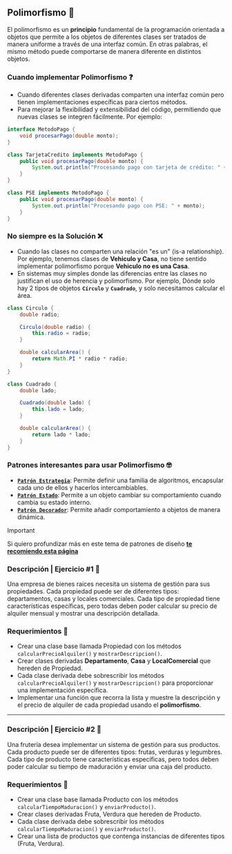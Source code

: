 ## Polimorfismo 🫘

El polimorfismo es un **principio** fundamental de la programación orientada a objetos que permite a los objetos de diferentes clases ser tratados de manera uniforme a través de una interfaz común. En otras palabras, el mismo método puede comportarse de manera diferente en distintos objetos.

### Cuando implementar Polimorfismo ❓

- Cuando diferentes clases derivadas comparten una interfaz común pero tienen implementaciones específicas para ciertos métodos.
- Para mejorar la flexibilidad y extensibilidad del código, permitiendo que nuevas clases se integren fácilmente. Por ejemplo:

```java
interface MetodoPago {
    void procesarPago(double monto);
}

class TarjetaCredito implements MetodoPago {
    public void procesarPago(double monto) {
        System.out.println("Procesando pago con tarjeta de crédito: " + monto);
    }
}

class PSE implements MetodoPago {
    public void procesarPago(double monto) {
        System.out.println("Procesando pago con PSE: " + monto);
    }
}

```

### No siempre es la Solución ❌

- Cuando las clases no comparten una relación "es un" (is-a relationship). Por ejemplo, tenemos clases de **Vehiculo y Casa**, no tiene sentido implementar polimorfismo porque **Vehiculo no es una Casa**.
- En sistemas muy simples donde las diferencias entre las clases no justifican el uso de herencia y polimorfismo. Por ejemplo, Dónde solo hay 2 tipos de objetos **`Círculo`** y **`Cuadrado`**, y solo necesitamos calcular el área.

```java
class Circulo {
    double radio;

    Circulo(double radio) {
        this.radio = radio;
    }

    double calcularArea() {
        return Math.PI * radio * radio;
    }
}

class Cuadrado {
    double lado;

    Cuadrado(double lado) {
        this.lado = lado;
    }

    double calcularArea() {
        return lado * lado;
    }
}
```

### Patrones interesantes para usar Polimorfismo 🤓

- [**`Patrón Estrategia`**](https://refactoring.guru/es/design-patterns/strategy): Permite definir una familia de algoritmos, encapsular cada uno de ellos y hacerlos intercambiables.
- [**`Patrón Estado`**](https://refactoring.guru/es/design-patterns/state): Permite a un objeto cambiar su comportamiento cuando cambia su estado interno.
- [**`Patrón Decorador`**](https://refactoring.guru/es/design-patterns/decorator): Permite añadir comportamiento a objetos de manera dinámica.

> [!IMPORTANT]
> Si quiero profundizar más en este tema de patrones de diseño [**te recomiendo esta página**](https://refactoring.guru/es/design-patterns)

### Descripción | Ejercicio #1 📄

Una empresa de bienes raíces necesita un sistema de gestión para sus propiedades. Cada propiedad puede ser de diferentes tipos: departamentos, casas y locales comerciales. Cada tipo de propiedad tiene características específicas, pero todas deben poder calcular su precio de alquiler mensual y mostrar una descripción detallada.

### Requerimientos 📝

- Crear una clase base llamada Propiedad con los métodos `calcularPrecioAlquiler()` y `mostrarDescripcion()`.
- Crear clases derivadas **Departamento**, **Casa** y **LocalComercial** que hereden de Propiedad.
- Cada clase derivada debe sobrescribir los métodos `calcularPrecioAlquiler()` y `mostrarDescripcion()` para proporcionar una implementación específica.
- Implementar una función que recorra la lista y muestre la descripción y el precio de alquiler de cada propiedad usando el **polimorfismo**.

---

### Descripción | Ejercicio #2 📄

Una frutería desea implementar un sistema de gestión para sus productos. Cada producto puede ser de diferentes tipos: frutas, verduras y legumbres. Cada tipo de producto tiene características específicas, pero todos deben poder calcular su tiempo de maduración y enviar una caja del producto.

### Requerimientos 📝

- Crear una clase base llamada Producto con los métodos `calcularTiempoMaduracion()` y `enviarProducto()`.
- Crear clases derivadas Fruta, Verdura que hereden de Producto.
- Cada clase derivada debe sobrescribir los métodos `calcularTiempoMaduracion()` y `enviarProducto()`.
- Crear una lista de productos que contenga instancias de diferentes tipos (Fruta, Verdura).
